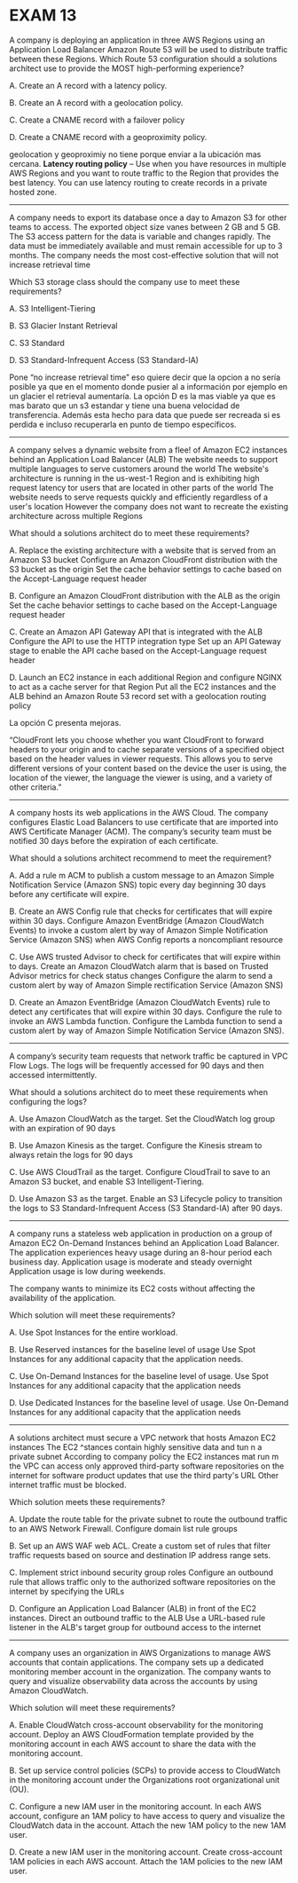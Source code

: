 # EXAM 13

A company is deploying an application in three AWS Regions using an Application Load Balancer Amazon Route 53 will be used to distribute traffic between these Regions. Which Route 53 configuration should a solutions architect use to provide the MOST high-performing experience?

A. Create an A record with a latency policy.

B. Create an A record with a geolocation policy.

C. Create a CNAME record with a failover policy

D. Create a CNAME record with a geoproximity policy.

geolocation y geoproximiy no tiene porque enviar a la ubicación mas cercana.
**Latency routing policy** – Use when you have resources in multiple AWS Regions and you want to route traffic to the Region that provides the best latency. You can use latency routing to create records in a private hosted zone.

---

A company needs to export its database once a day to Amazon S3 for other teams to access. The exported object size vanes between 2 GB and 5 GB. The S3 access pattern for the data is variable and changes rapidly. The data must be immediately available and must remain accessible for up to 3 months. The company needs the most cost-effective solution that will not increase retrieval time

Which S3 storage class should the company use to meet these requirements?

A. S3 Intelligent-Tiering

B. S3 Glacier Instant Retrieval

C. S3 Standard

D. S3 Standard-Infrequent Access (S3 Standard-IA)

Pone “no increase retrieval time” eso quiere decir que la opcion a no sería posible ya que en el momento donde pusier al a información por ejemplo en un glacier el retrieval aumentaría. La opción D es la mas viable ya que es mas barato que un s3 estandar y tiene una buena velocidad de transferencia. Además esta hecho para data que puede ser recreada si es perdida e incluso recuperarla en punto de tiempo específicos.

---

A company selves a dynamic website from a flee! of Amazon EC2 instances behind an Application Load Balancer (ALB) The website needs to support multiple languages to serve customers around the world The website's architecture is running in the us-west-1 Region and is exhibiting high request latency tor users that are located in other parts of the world The website needs to serve requests quickly and efficiently regardless of a user's location However the company does not want to recreate the existing architecture across multiple Regions

What should a solutions architect do to meet these requirements?

A. Replace the existing architecture with a website that is served from an Amazon S3 bucket Configure an Amazon CloudFront distribution with the S3 bucket as the origin Set the cache behavior settings to cache based on the Accept-Language request header

B. Configure an Amazon CloudFront distribution with the ALB as the origin Set the cache behavior settings to cache based on the Accept-Language request header

C. Create an Amazon API Gateway API that is integrated with the ALB Configure the API to use the HTTP integration type Set up an API Gateway stage to enable the API cache based on the Accept-Language request header

D. Launch an EC2 instance in each additional Region and configure NGINX to act as a cache server for that Region Put all the EC2 instances and the ALB behind an Amazon Route 53 record set with a geolocation routing policy

La opción C presenta mejoras.

“CloudFront lets you choose whether you want CloudFront to forward headers to your origin and to cache separate versions of a specified object based on the header values in viewer requests. This allows you to serve different versions of your content based on the device the user is using, the location of the viewer, the language the viewer is using, and a variety of other criteria.”

---

A company hosts its web applications in the AWS Cloud. The company configures Elastic Load Balancers to use certificate that are imported into AWS Certificate Manager (ACM). The company’s security team must be notified 30 days before the expiration of each certificate.

What should a solutions architect recommend to meet the requirement?

A. Add a rule m ACM to publish a custom message to an Amazon Simple Notification Service (Amazon SNS) topic every day beginning 30 days before any certificate will expire.

B. Create an AWS Config rule that checks for certificates that will expire within 30 days. Configure Amazon EventBridge (Amazon CloudWatch Events) to invoke a custom alert by way of Amazon Simple Notification Service (Amazon SNS) when AWS Config reports a noncompliant resource

C. Use AWS trusted Advisor to check for certificates that will expire within to days. Create an Amazon CloudWatch alarm that is based on Trusted Advisor metrics for check status changes Configure the alarm to send a custom alert by way of Amazon Simple rectification Service (Amazon SNS)

D. Create an Amazon EventBridge (Amazon CloudWatch Events) rule to detect any certificates that will expire within 30 days. Configure the rule to invoke an AWS Lambda function. Configure the Lambda function to send a custom alert by way of Amazon Simple Notification Service (Amazon SNS).

---

A company’s security team requests that network traffic be captured in VPC Flow Logs. The logs will be frequently accessed for 90 days and then accessed intermittently.

What should a solutions architect do to meet these requirements when configuring the logs?

A. Use Amazon CloudWatch as the target. Set the CloudWatch log group with an expiration of 90 days

B. Use Amazon Kinesis as the target. Configure the Kinesis stream to always retain the logs for 90 days

C. Use AWS CloudTrail as the target. Configure CloudTrail to save to an Amazon S3 bucket, and enable S3 Intelligent-Tiering.

D. Use Amazon S3 as the target. Enable an S3 Lifecycle policy to transition the logs to S3 Standard-Infrequent Access (S3 Standard-IA) after 90 days.

---

A company runs a stateless web application in production on a group of Amazon EC2 On-Demand Instances behind an Application Load Balancer. The application experiences heavy usage during an 8-hour period each business day. Application usage is moderate and steady overnight Application usage is low during weekends.

The company wants to minimize its EC2 costs without affecting the availability of the application.

Which solution will meet these requirements?

A. Use Spot Instances for the entire workload.

B. Use Reserved instances for the baseline level of usage Use Spot Instances for any additional capacity that the application needs.

C. Use On-Demand Instances for the baseline level of usage. Use Spot Instances for any additional capacity that the application needs

D. Use Dedicated Instances for the baseline level of usage. Use On-Demand Instances for any additional capacity that the application needs

---

A solutions architect must secure a VPC network that hosts Amazon EC2 instances The EC2 ^stances contain highly sensitive data and tun n a private subnet According to company policy the EC2 instances mat run m the VPC can access only approved third-party software repositories on the internet for software product updates that use the third party's URL Other internet traffic must be blocked.

Which solution meets these requirements?

A. Update the route table for the private subnet to route the outbound traffic to an AWS Network Firewall. Configure domain list rule groups

B. Set up an AWS WAF web ACL. Create a custom set of rules that filter traffic requests based on source and destination IP address range sets.

C. Implement strict inbound security group roles Configure an outbound rule that allows traffic only to the authorized software repositories on the internet by specifying the URLs

D. Configure an Application Load Balancer (ALB) in front of the EC2 instances. Direct an outbound traffic to the ALB Use a URL-based rule listener in the ALB's target group for outbound access to the internet

---

A company uses an organization in AWS Organizations to manage AWS accounts that contain applications. The company sets up a dedicated monitoring member account in the organization. The company wants to query and visualize observability data across the accounts by using Amazon CloudWatch.

Which solution will meet these requirements?

A. Enable CloudWatch cross-account observability for the monitoring account. Deploy an AWS CloudFormation template provided by the monitoring account in each AWS account to share the data with the monitoring account.

B. Set up service control policies (SCPs) to provide access to CloudWatch in the monitoring account under the Organizations root organizational unit (OU).

C. Configure a new IAM user in the monitoring account. In each AWS account, configure an 1AM policy to have access to query and visualize the CloudWatch data in the account. Attach the new 1AM policy to the new 1AM user.

D. Create a new IAM user in the monitoring account. Create cross-account 1AM policies in each AWS account. Attach the 1AM policies to the new IAM user.
